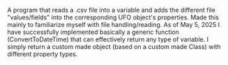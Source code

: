 A program that reads a .csv file into a variable and adds the different file "values/fields" into the corresponding UFO object's properties. Made this mainly to familiarize myself with file handling/reading.
As of May 5, 2025 I have successfully implemented basically a generic function (ConvertToDateTime) that can effectively return any type of variable. I simply return a custom made object (based on a custom made Class) with different property types.
